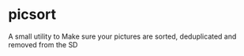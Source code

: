 # picsort
A small utility to Make sure your pictures are sorted, deduplicated and removed from the SD
